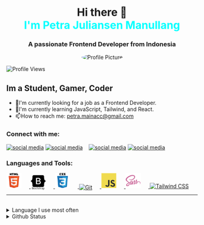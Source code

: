 <h1 align="center">Hi there 👋 <br> <span style="color:aqua">I'm Petra Juliansen Manullang</span> </h1>
<h3 align="center">A passionate Frontend Developer from Indonesia</h3>

<figure>
  <p align="center">
    <img src="./assets/img/profile.jpeg"
         alt="Profile Picture" width="200" style="border-radius: 50%">
  </p>
</figure>

<p align="left">
  <img src="https://komarev.com/ghpvc/?username=petramanullang&label=Profile%20views&color=ff0505&style=flat-square" alt="Profile Views" height="22"/>
</p>

## Im a Student, Gamer, Coder

- 🔭I'm currently looking for a job as a Frontend Developer.
- 🌱I'm currently learning JavaScript, Tailwind, and React.
- 📫How to reach me: petra.mainacc@gmail.com

### Connect with me:

[![social media](./assets/img/linkedin-dark.svg)](https://www.linkedin.com/in/petra-juliansen/)
[![social media](./assets/img/linkedin-light.svg)](https://www.linkedin.com/in/petra-juliansen/)
&nbsp;&nbsp;
[![social media](./assets/img/instagram-dark.svg)](https://instagram.com/izanami.acc?igshid=NGVhN2U2NjQ0Yg==)
[![social media](./assets/img/instagram-light.svg)](https://instagram.com/izanami.acc?igshid=NGVhN2U2NjQ0Yg==)

### Languages and Tools:

<p align="left">
  <a href="https://www.w3.org/html/" target="_blank" rel="noreferrer">
    <img src="https://raw.githubusercontent.com/devicons/devicon/master/icons/html5/html5-original-wordmark.svg" alt="HTML5" width="40" height="40" style="margin-right: 20px"/>
  </a>
  <a href="https://getbootstrap.com" target="_blank" rel="noreferrer">
    <img src="https://raw.githubusercontent.com/devicons/devicon/master/icons/bootstrap/bootstrap-plain-wordmark.svg" alt="Bootstrap" width="40" height="40" style="margin-right: 20px;position: relative;top: 5px"/>
  </a>
  <a href="https://www.w3schools.com/css/" target="_blank" rel="noreferrer">
    <img src="https://raw.githubusercontent.com/devicons/devicon/master/icons/css3/css3-original-wordmark.svg" alt="CSS3" width="40" height="40" style="margin-right: 20px"/>
  </a>
  <a href="https://git-scm.com/" target="_blank" rel="noreferrer">
    <img src="https://www.vectorlogo.zone/logos/git-scm/git-scm-icon.svg" alt="Git" width="40" height="40" style="margin-right: 20px;position: relative;top: 3px"/>
  </a>
  <a href="https://developer.mozilla.org/en-US/docs/Web/JavaScript" target="_blank" rel="noreferrer">
    <img src="https://raw.githubusercontent.com/devicons/devicon/master/icons/javascript/javascript-original.svg" alt="JavaScript" width="40" height="40" style="margin-right: 20px"/>
  </a>
  <a href="https://sass-lang.com" target="_blank" rel="noreferrer">
    <img src="https://raw.githubusercontent.com/devicons/devicon/master/icons/sass/sass-original.svg" alt="Sass" width="40" height="40" style="margin-right: 20px"/>
  </a>
  <a href="https://tailwindcss.com/" target="_blank" rel="noreferrer">
    <img src="https://www.vectorlogo.zone/logos/tailwindcss/tailwindcss-icon.svg" alt="Tailwind CSS" width="40" height="40" style="margin-right: 20px"/>
  </a>
</p>

---


<br/>

<details>
  <summary>Language I use most often</summary>

  <img src="https://github-readme-stats.vercel.app/api/top-langs?username=petramanullang&show_icons=true&locale=en&layout=compact" alt="Top Languages" />
</details>

<details>
  <summary>Github Status</summary>

  <img src="https://github-readme-stats.vercel.app/api?username=petramanullang&show_icons=true&locale=en" alt="GitHub Stats" />
</details>
